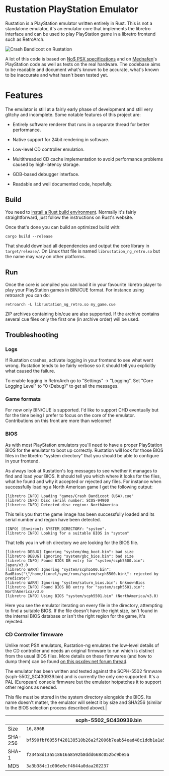 # Rustation PlayStation Emulator

Rustation is a PlayStation emulator written entirely in Rust. This is not a
standalone emulator, it's an emulator core that implements the libretro
interface and can be used to play PlayStation game in a libretro frontend such
as RetroArch.

![Crash Bandicoot on Rustation](https://svkt.org/~simias/crash-bandicoot.png)

A lot of this code is based on
[No$ PSX specifications](http://problemkaputt.de/psx-spx.htm) and on
[Mednafen](https://mednafen.github.io/)'s PlayStation code as well as tests on
the real hardware. The codebase aims to be readable and document what's known to
be accurate, what's known to be inaccurate and what hasn't been tested yet.

# Features

The emulator is still at a fairly early phase of development and still very
glitchy and incomplete. Some notable features of this project are:

* Entirely software renderer that runs in a separate thread for better
  performance.

* Native support for 24bit rendering in software.

* Low-level CD controller emulation.

* Multithreaded CD cache implementation to avoid performance problems caused by
  high-latency storage.

* GDB-based debugger interface.

* Readable and well documented code, hopefully.

## Build

You need to [install a Rust build environment](https://www.rust-lang.org/).
Normally it's fairly straightforward, just follow the instructions on Rust's
website.

Once that's done you can build an optimized build with:

    cargo build --release

That should download all dependencies and output the core library in
`target/release/`. On Linux that file is named `librustation_ng_retro.so` but
the name may vary on other platforms.

## Run

Once the core is compiled you can load it in your favourite libretro player to
play your PlayStation games in BIN/CUE format. For instance using retroarch you
can do:

    retroarch -L librustation_ng_retro.so my_game.cue

ZIP archives containing bin/cue are also supported. If the archive contains
several cue files only the first one (in archive order) will be used.

## Troubleshooting

### Logs

If Rustation crashes, activate logging in your frontend to see what went wrong.
Rustation tends to be fairly verbose so it should tell you explicitly what
caused the failure.

To enable logging in RetroArch go to "Settings" -> "Logging". Set "Core Logging
Level" to "0 (Debug)" to get all the messages.

### Game formats

For now only BIN/CUE is supported. I'd like to support CHD eventually but for
the time being I prefer to focus on the core of the emulator. Contributions on
this front are more than welcome!

### BIOS

As with most PlayStation emulators you'll need to have a proper PlayStation BIOS
for the emulator to boot up correctly. Rustation will look for those BIOS files
in the libretro "system directory" that you should be able to configure in your
frontend.

As always look at Rustation's log messages to see whether it manages to find and
load your BIOS. It should tell you which where it looks for the files, what he
found and why it accepted or rejected any files. For instance when successfully
loading a North American game I get the following output:

    [libretro INFO] Loading "games/Crash Bandicoot (USA).cue"
    [libretro INFO] Disc serial number: SCUS-94900
    [libretro INFO] Detected disc region: NorthAmerica

This tells you that the game image has been successfully loaded and its serial
number and region have been detected.

    [INFO] [Environ]: SYSTEM_DIRECTORY: "system".
    [libretro INFO] Looking for a suitable BIOS in "system"

That tells you in which directory we are looking for the BIOS file.

    [libretro DEBUG] Ignoring "system/dmg_boot.bin": bad size
    [libretro DEBUG] Ignoring "system/gbc_bios.bin": bad size
    [libretro INFO] Found BIOS DB entry for "system/scph5500.bin": Japan/v3.0
    [libretro WARN] Ignoring "system/scph5500.bin": BadBios("\"/home/lionel/sync/roms/system/scph5500.bin\": rejected by predicate")
    [libretro WARN] Ignoring "system/saturn_bios.bin": UnknownBios
    [libretro INFO] Found BIOS DB entry for "system/scph5501.bin": NorthAmerica/v3.0
    [libretro INFO] Using BIOS "system/scph5501.bin" (NorthAmerica/v3.0)

Here you see the emulator iterating on every file in the directory, attempting
to find a suitable BIOS. If the file doesn't have the right size, isn't found in
the internal BIOS database or isn't the right region for the game, it's
rejected.

### CD Controller firmware

Unlike most PSX emulators, Rustation-ng emulates the low-level details of the CD
controller and needs an original firmware to run which is distinct from the
usual BIOS files. More details on these firmwares (and how to dump them) can be
found [on this psxdev.net forum thread](http://www.psxdev.net/forum/viewtopic.php?t=557).

The emulator has been written and tested against the SCPH-5502 firmware
(scph-5502_SC430939.bin) and is currently the only one supported. It's a PAL
(European) console firmware but the emulator hotpatches it to support other
regions as needed.

This file must be stored in the system directory alongside the BIOS. Its name
doesn't matter, the emulator will select it by size and SHA256 (similar to the
BIOS selection process described above).|

| | scph-5502_SC430939.bin |
| ------ | ------ |
| Size    | `16,896B`                                                           |
| SHA-256 | `bf590fbf6055f428138510b26a2f2006b7eab54ead48c1ddb1a1a5d2699242db` |
| SHA-1   | `f23458d13a518616a8592b8ddd668c052bc9be5a`                         |
| MD5     | `3a3b384c1c006e0cf4644a0daa202237`                                 |
